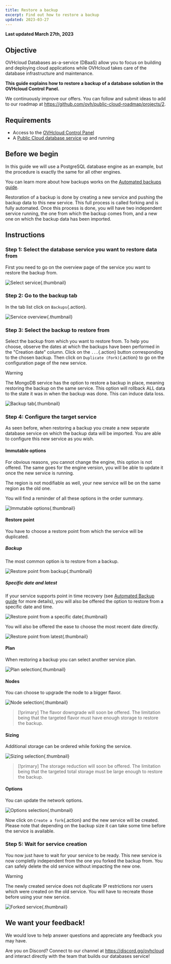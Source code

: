 ```yaml
---
title: Restore a backup
excerpt: Find out how to restore a backup
updated: 2023-03-27
---
```


**Last updated March 27th, 2023**

## Objective

OVHcloud Databases as-a-service (DBaaS) allow you to focus on building and deploying cloud applications while OVHcloud takes care of the database infrastructure and maintenance. 

**This guide explains how to restore a backup of a database solution in the OVHcloud Control Panel.**

We continuously improve our offers. You can follow and submit ideas to add to our roadmap at <https://github.com/ovh/public-cloud-roadmap/projects/2>.

## Requirements

- Access to the [OVHcloud Control Panel](https://ca.ovh.com/auth/?action=gotomanager&from=https://www.ovh.com/ca/en/&ovhSubsidiary=ca)
- A [Public Cloud database service](https://www.ovhcloud.com/en-ca/public-cloud/databases/) up and running

## Before we begin

In this guide we will use a PostgreSQL database engine as an example, but the procedure is exactly the same for all other engines.

You can learn more about how backups works on the [Automated backups guide](/pages/platform/databases/databases_05_automated_backups).

Restoration of a backup is done by creating a new service and pushing the backup data to this new service. This full process is called forking and is fully automated. Once this process is done, you will have two independent service running, the one from which the backup comes from, and a new one on which the backup data has been imported.

## Instructions

### Step 1: Select the database service you want to restore data from

First you need to go on the overview page of the service you want to restore the backup from.

![Select service](images/service-selection-20230331.png){.thumbnail}

### Step 2: Go to the backup tab

In the tab list click on `Backups`{.action}.

![Service overview](images/service-overview-20230331.png){.thumbnail}

### Step 3: Select the backup to restore from

Select the backup from which you want to restore from. To help you choose, observe the dates at which the backups have been performed in the "Creation date" column.
Click on the `...`{.action} button corresponding to the chosen backup. Then click on `Duplicate (Fork)`{.action} to go on the configuration page of the new service.

> [!warning]
> The MongoDB service has the option to restore a backup in place, meaning restoring the backup on the same service. This option will rollback ALL data to the state it was in when the backup was done. This can induce data loss.

![Backup tab](images/backup-tab-20230331.png){.thumbnail}

### Step 4: Configure the target service

As seen before, when restoring a backup you create a new separate database service on which the backup data will be imported. You are able to configure this new service as you wish.

#### Immutable options

For obvious reasons, you cannot change the engine, this option is not offered. The same goes for the engine version, you will be able to update it once the new service is running.

The region is not modifiable as well, your new service will be on the same region as the old one.

You will find a reminder of all these options in the order summary.

![Immutable options](images/immutable-options.png){.thumbnail}

#### Restore point

You have to choose a restore point from which the service will be duplicated.

##### **Backup**

The most common option is to restore from a backup.

![Restore point from backup](images/restore-point-selection-backup.png){.thumbnail}

##### Specific date and latest

If your service supports point in time recovery (see [Automated Backup guide](/pages/platform/databases/databases_05_automated_backups) for more details), you will also be offered the option to restore from a specific date and time.

![Restore point from a specific date](images/restore-point-selection-date.png){.thumbnail}

You will also be offered the ease to choose the most recent date directly.

![Restore point from latest](images/restore-point-selection-latest.png){.thumbnail}

#### Plan

When restoring a backup you can select another service plan.

![Plan selection](images/plan-selection-20230331.png){.thumbnail}

#### Nodes

You can choose to upgrade the node to a bigger flavor.

![Node selection](images/node-selection-20230331.png){.thumbnail}

> [!primary]
> The flavor downgrade will soon be offered. The limitation being that the targeted flavor must have enough storage to restore the backup.

#### Sizing

Additional storage can be ordered while forking the service.

![Sizing selection](images/sizing-selection.png){.thumbnail}

> [!primary]
> The storage reduction will soon be offered. The limitation being that the targeted total storage must be large enough to restore the backup.

#### Options

You can update the network options.

![Options selection](images/option-selection-20230331.png){.thumbnail}

Now click on `Create a fork`{.action} and the new service will be created. Please note that depending on the backup size it can take some time before the service is available.

### Step 5: Wait for service creation

You now just have to wait for your service to be ready.
This new service is now completly independent from the one you forked the backup from. You can safely delete the old service without impacting the new one.

> [!warning]
> The newly created service does not duplicate IP restrictions nor users which were created on the old service. You will have to recreate those before using your new service.

![Forked service](images/forked-service-20230331.png){.thumbnail}

## We want your feedback!

We would love to help answer questions and appreciate any feedback you may have.

Are you on Discord? Connect to our channel at <https://discord.gg/ovhcloud> and interact directly with the team that builds our databases service!